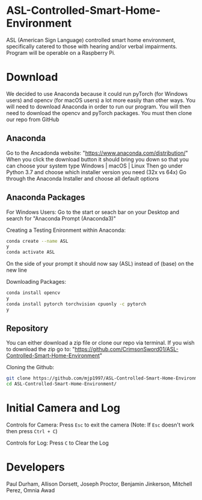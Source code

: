 # ASL-Controlled-Smart-Home-Environment

ASL (American Sign Language) controlled smart home environment, specifically catered to those with hearing and/or verbal impairments.
Program will be operable on a Raspberry Pi.

# Download

We decided to use Anaconda because it could run pyTorch (for Windows users) and opencv (for macOS users) a lot more easily than other ways. You will need to download
Anaconda in order to run our program. You will then need to download the opencv and pyTorch packages. You must then clone our repo from GitHub

## Anaconda

Go to the Ancadonda website: "https://www.anaconda.com/distribution/"
When you click the download button it should bring you down so that you can choose your system type Windows | macOS | Linux
Then go under Python 3.7 and choose which installer version you need (32x vs 64x)
Go through the Anaconda Installer and choose all default options 

## Anaconda Packages

For Windows Users:
Go to the start or seach bar on your Desktop and search for "Anaconda Prompt (Anaconda3)"

Creating a Testing Enironment within Anaconda:
```bash
conda create --name ASL
y
conda activate ASL
```
On the side of your prompt it should now say (ASL) instead of (base) on the new line

Downloading Packages:
```bash
conda install opencv
y
conda install pytorch torchvision cpuonly -c pytorch
y
```

## Repository
You can either download a zip file or clone our repo via terminal. If you wish to download the zip go to: "https://github.com/CrimsonSword01/ASL-Controlled-Smart-Home-Environment"

Cloning the Github:
```bash
git clone https://github.com/mjp1997/ASL-Controlled-Smart-Home-Environment.git
cd ASL-Controlled-Smart-Home-Environment/
```

# Initial Camera and Log
Controls for Camera:
Press `Esc` to exit the camera (Note: If `Esc` doesn't work then press `Ctrl + C`)

Controls for Log:
Press `C` to Clear the Log

# Developers

Paul Durham, Allison Dorsett, Joseph Proctor, Benjamin Jinkerson, Mitchell Perez, Omnia Awad

